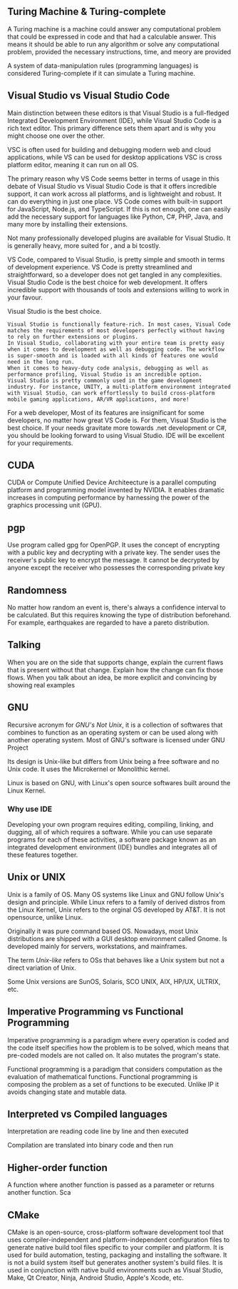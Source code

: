 ## Turing Machine & Turing-complete
A Turing machine is a machine could answer any computational problem that could be expressed in code and that had a calculable answer. This means it should be able to run any algorithm or solve any computational problem, provided the necessary instructions, time, and meory are provided

A system of data-manipulation rules (programming languages) is considered Turing-complete if it can simulate a Turing machine. 

## Visual Studio vs Visual Studio Code
Main distinction between these editors is that Visual Studio is a full-fledged Integrated Development Environment (IDE), while Visual Studio Code is a rich text editor. This primary difference sets them apart and is why you might choose one over the other. 

VSC is often used for building and debugging modern web and cloud applications, while VS can be used for desktop applications
VSC is cross platform editor, meaning it can run on all OS.

The primary reason why VS Code seems better in terms of usage in this debate of Visual Studio vs Visual Studio Code is that it offers incredible support, it can work across all platforms, and is lightweight and robust. It can do everything in just one place. VS Code comes with built-in support for JavaScript, Node.js, and TypeScript. If this is not enough, one can easily add the necessary support for languages like Python, C#, PHP, Java, and many more by installing their extensions.

Not many professionally developed plugins are available for Visual Studio. It is generally heavy, more suited for , and a bi tcostly.

VS Code, compared to Visual Studio, is pretty simple and smooth in terms of development experience. VS Code is pretty streamlined and straightforward, so a developer does not get tangled in any complexities.
Visual Studio Code is the best choice for web development. It offers incredible support with thousands of tools and extensions willing to work in your favour.

 Visual Studio is the best choice.

    Visual Studio is functionally feature-rich. In most cases, Visual Code matches the requirements of most developers perfectly without having to rely on further extensions or plugins.
    In Visual Studio, collaborating with your entire team is pretty easy when it comes to development as well as debugging code. The workflow is super-smooth and is loaded with all kinds of features one would need in the long run.
    When it comes to heavy-duty code analysis, debugging as well as performance profiling, Visual Studio is an incredible option.
    Visual Studio is pretty commonly used in the game development industry. For instance, UNITY, a multi-platform environment integrated with Visual Studio, can work effortlessly to build cross-platform mobile gaming applications, AR/VR applications, and more!

For a web developer, Most of its features are insignificant for some developers, no matter how great VS Code is. For them, Visual Studio is the best choice.  If your needs gravitate more towards .net development or C#, you should be looking forward to using Visual Studio. IDE will be excellent for your requirements.


## CUDA 
CUDA or Compute Unified Device Architeecture is a parallel computing platform and programming model invented by NVIDIA. It enables dramatic increases in computing performance by harnessing the power of the graphics processing unit (GPU).

## pgp
Use program called gpg for OpenPGP. It uses the concept of encrypting with a public key and decrypting with a private key. The sender uses the receiver's public key to encrypt the message. It cannot be decrypted by anyone except the receiver who possesses the corresponding private key

## Randomness
No matter how random an event is, there's always a confidence interval to be calculated. But this requires knowing the type of distribution beforehand. For example, earthquakes are regarded to have a pareto distribution.

## Talking
When you are on the side that supports change, explain the current flaws that is present without that change. Explain how the change can fix those flows. When you talk about an idea, be more explicit and convincing by showing real examples

## GNU
Recursive acronym for *GNU's Not Unix*, it is a collection of softwares that combines to function as an operating system or can be used along with another operating system. Most of GNU's software is licensed under GNU Project

Its design is Unix-like but differs from Unix being a free software and no Unix code. It uses the Microkernel or Monolithic kernel. 

Linux is based on GNU, with Linux's open source softwares built around the Linux Kernel. 

### Why use IDE
Developing your own program requires editing, compiling, linking, and dugging, all of which requires a software. While you can use separate programs for each of these activities, a software package known as an integrated development environment (IDE) bundles and integrates all of these features together.

## Unix or UNIX
Unix is a family of OS. Many OS systems like Linux and GNU follow Unix's design and principle. While Linux refers to a family of derived distros from the Linux Kernel, Unix refers to the orginal OS developed by AT&T. It is not opensource, unlike Linux.

Originally it was pure command based OS. Nowadays, most Unix distributions are shipped with a GUI desktop environment called Gnome. Is developed mainly for servers, workstations, and mainframes. 

The term *Unix-like* refers to OSs that behaves like a Unix system but not a direct variation of Unix.
 
Some Unix versions are SunOS, Solaris, SCO UNIX, AIX, HP/UX, ULTRIX, etc.

## Imperative Programming vs Functional Programming
Imperative programming is a paradigm where every operation is coded and the code itself specifies how the problem is to be solved, which means that pre-coded models are not called on.
It also mutates the program's state.

Functional programming is a paradigm that considers computation as the evaluation of mathematical functions. Functional programming is composing the problem as a set of functions to be executed. Unlike IP it avoids changing state and mutable data.

## Interpreted vs Compiled languages
Interpretation are reading code line by line and then executed


Compilation are translated into binary code and then run

## Higher-order function
A function where another function is passed as a parameter or returns another function. Sca 

## CMake
CMake is an open-source, cross-platform software development tool that uses compiler-independent and platform-independent configuration files to generate native build tool files specific to your compiler and platform. It is used for build automation, testing, packaging and installing the software. It is not a build system itself but generates another system's build files. It is used in conjunction with native build environments such as Visual Studio, Make, Qt Creator, Ninja, Android Studio, Apple's Xcode, etc.